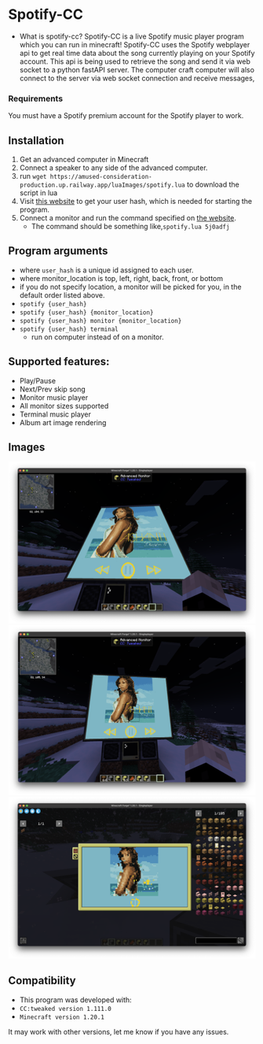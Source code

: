 # Spotify-CC
- What is spotify-cc?
Spotify-CC is a live Spotify music player program which you can run in minecraft!
Spotify-CC uses the Spotify webplayer api to get real time data about the song currently playing on your Spotify account. This api is being used to retrieve the song and send it via web socket to a python fastAPI server. The computer craft computer will also connect to the server via web socket connection and receive messages, 

### Requirements
You must have a Spotify premium account for the Spotify player to work.

## Installation
1. Get an advanced computer in Minecraft
1. Connect a speaker to any side of the advanced computer.
2. run `wget https://amused-consideration-production.up.railway.app/luaImages/spotify.lua` to download the script in lua
3. Visit [this website](https://amused-consideration-production.up.railway.app) to get your user hash, which is needed for starting the program.
4. Connect a monitor and run the command specified on [the website](https://amused-consideration-production.up.railway.app/).
    - The command should be something like,`spotify.lua 5j0adfj`

## Program arguments
- where `user_hash` is a unique id assigned to each user.
- where monitor_location is top, left, right, back, front, or bottom
- if you do not specify location, a monitor will be picked for you, in the default order listed above.
- `spotify {user_hash}`
- `spotify {user_hash} {monitor_location}` 
- `spotify {user_hash} monitor {monitor_location}`
- `spotify {user_hash} terminal`
    - run on computer instead of on a monitor.

## Supported features:
- Play/Pause
- Next/Prev skip song
- Monitor music player
- All monitor sizes supported
- Terminal music player
- Album art image rendering

## Images

![](<screenshots/big.png>)
![](<screenshots/medium.png>)
![](<screenshots/small.png>)

## Compatibility
- This program was developed with:
- `CC:tweaked version 1.111.0`
- `Minecraft version 1.20.1`

It may work with other versions, let me know if you have any issues.

